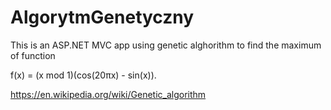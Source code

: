﻿# AlgorytmGenetyczny

This is an ASP.NET MVC app using genetic alghorithm to find the maximum of function

f(x) = (x mod 1)(cos(20πx) - sin(x)).

https://en.wikipedia.org/wiki/Genetic_algorithm
